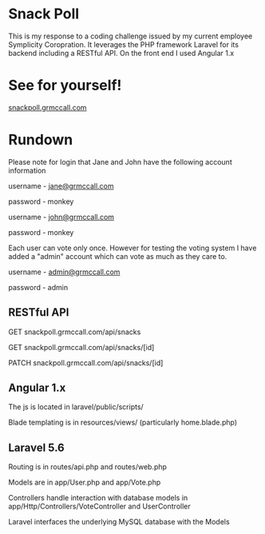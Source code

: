 # Snack Poll
This is my response to a coding challenge issued by my current employee Symplicity Coropration. It leverages the PHP framework Laravel for its backend including a RESTful API. On the front end I used Angular 1.x

# See for yourself!
[snackpoll.grmccall.com](http://snackpoll.grmccall.com/)

# Rundown
Please note for login that Jane and John have the following account information

username - jane@grmccall.com

password - monkey

username - john@grmccall.com

password - monkey

Each user can vote only once. However for testing the voting system I have added a "admin" account which can vote as much as they care to.

username - admin@grmccall.com

password - admin
 
## RESTful API
GET snackpoll.grmccall.com/api/snacks

GET snackpoll.grmccall.com/api/snacks/[id]

PATCH snackpoll.grmccall.com/api/snacks/[id]

## Angular 1.x
The js is located in laravel/public/scripts/

Blade templating is in resources/views/ (particularly home.blade.php)

## Laravel 5.6
Routing is in routes/api.php and routes/web.php

Models are in app/User.php and app/Vote.php

Controllers handle interaction with database models in app/Http/Controllers/VoteController and UserController

Laravel interfaces the underlying MySQL database with the Models
